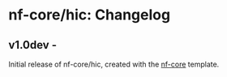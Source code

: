 # nf-core/hic: Changelog

## v1.0dev - <date>
Initial release of nf-core/hic, created with the [nf-core](http://nf-co.re/) template.
